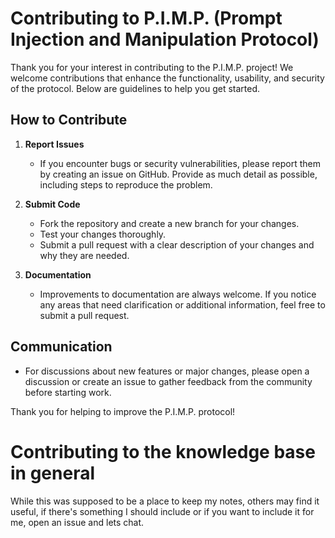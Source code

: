 # Contributing to P.I.M.P. (Prompt Injection and Manipulation Protocol)

Thank you for your interest in contributing to the P.I.M.P. project! We welcome contributions that enhance the functionality, usability, and security of the protocol. Below are guidelines to help you get started.

## How to Contribute

1. **Report Issues**
   - If you encounter bugs or security vulnerabilities, please report them by creating an issue on GitHub. Provide as much detail as possible, including steps to reproduce the problem.

2. **Submit Code**
   - Fork the repository and create a new branch for your changes.
   - Test your changes thoroughly.
   - Submit a pull request with a clear description of your changes and why they are needed.

3. **Documentation**
   - Improvements to documentation are always welcome. If you notice any areas that need clarification or additional information, feel free to submit a pull request.

## Communication

- For discussions about new features or major changes, please open a discussion or create an issue to gather feedback from the community before starting work.

Thank you for helping to improve the P.I.M.P. protocol!


# Contributing to the knowledge base in general

While this was supposed to be a place to keep my notes, others may find it useful, if there's something I should include or if you want to include it for me, open an issue and lets chat.